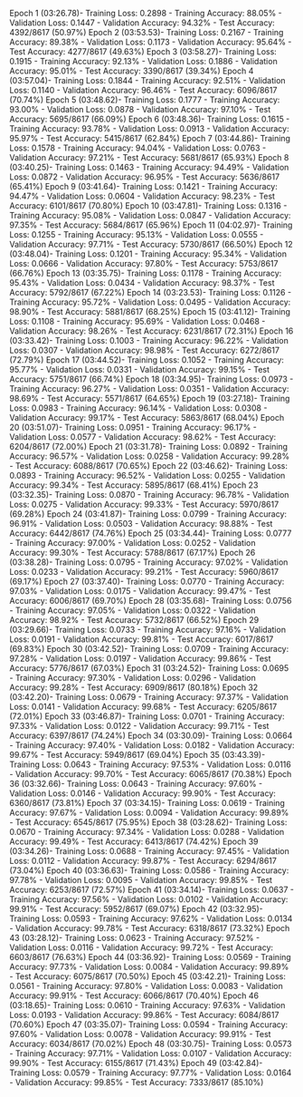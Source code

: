 Epoch 1 (03:26.78)- Training Loss: 0.2898 - Training Accuracy: 88.05% - Validation Loss: 0.1447 - Validation Accuracy: 94.32% - Test Accuracy: 4392/8617 (50.97%)
Epoch 2 (03:53.53)- Training Loss: 0.2167 - Training Accuracy: 89.38% - Validation Loss: 0.1173 - Validation Accuracy: 95.64% - Test Accuracy: 4277/8617 (49.63%)
Epoch 3 (03:58.27)- Training Loss: 0.1915 - Training Accuracy: 92.13% - Validation Loss: 0.1886 - Validation Accuracy: 95.01% - Test Accuracy: 3390/8617 (39.34%)
Epoch 4 (03:57.04)- Training Loss: 0.1844 - Training Accuracy: 92.51% - Validation Loss: 0.1140 - Validation Accuracy: 96.46% - Test Accuracy: 6096/8617 (70.74%)
Epoch 5 (03:48.62)- Training Loss: 0.1777 - Training Accuracy: 93.00% - Validation Loss: 0.0878 - Validation Accuracy: 97.10% - Test Accuracy: 5695/8617 (66.09%)
Epoch 6 (03:48.36)- Training Loss: 0.1615 - Training Accuracy: 93.78% - Validation Loss: 0.0913 - Validation Accuracy: 95.97% - Test Accuracy: 5415/8617 (62.84%)
Epoch 7 (03:44.86)- Training Loss: 0.1578 - Training Accuracy: 94.04% - Validation Loss: 0.0763 - Validation Accuracy: 97.21% - Test Accuracy: 5681/8617 (65.93%)
Epoch 8 (03:40.25)- Training Loss: 0.1463 - Training Accuracy: 94.49% - Validation Loss: 0.0872 - Validation Accuracy: 96.95% - Test Accuracy: 5636/8617 (65.41%)
Epoch 9 (03:41.64)- Training Loss: 0.1421 - Training Accuracy: 94.47% - Validation Loss: 0.0604 - Validation Accuracy: 98.23% - Test Accuracy: 6101/8617 (70.80%)
Epoch 10 (03:47.81)- Training Loss: 0.1316 - Training Accuracy: 95.08% - Validation Loss: 0.0847 - Validation Accuracy: 97.35% - Test Accuracy: 5684/8617 (65.96%)
Epoch 11 (04:02.97)- Training Loss: 0.1255 - Training Accuracy: 95.13% - Validation Loss: 0.0555 - Validation Accuracy: 97.71% - Test Accuracy: 5730/8617 (66.50%)
Epoch 12 (03:48.04)- Training Loss: 0.1201 - Training Accuracy: 95.34% - Validation Loss: 0.0666 - Validation Accuracy: 97.80% - Test Accuracy: 5753/8617 (66.76%)
Epoch 13 (03:35.75)- Training Loss: 0.1178 - Training Accuracy: 95.43% - Validation Loss: 0.0434 - Validation Accuracy: 98.37% - Test Accuracy: 5792/8617 (67.22%)
Epoch 14 (03:23.53)- Training Loss: 0.1126 - Training Accuracy: 95.72% - Validation Loss: 0.0495 - Validation Accuracy: 98.90% - Test Accuracy: 5881/8617 (68.25%)
Epoch 15 (03:41.12)- Training Loss: 0.1108 - Training Accuracy: 95.69% - Validation Loss: 0.0468 - Validation Accuracy: 98.26% - Test Accuracy: 6231/8617 (72.31%)
Epoch 16 (03:33.42)- Training Loss: 0.1003 - Training Accuracy: 96.22% - Validation Loss: 0.0307 - Validation Accuracy: 98.98% - Test Accuracy: 6272/8617 (72.79%)
Epoch 17 (03:44.52)- Training Loss: 0.1052 - Training Accuracy: 95.77% - Validation Loss: 0.0331 - Validation Accuracy: 99.15% - Test Accuracy: 5751/8617 (66.74%)
Epoch 18 (03:34.95)- Training Loss: 0.0973 - Training Accuracy: 96.27% - Validation Loss: 0.0351 - Validation Accuracy: 98.69% - Test Accuracy: 5571/8617 (64.65%)
Epoch 19 (03:27.18)- Training Loss: 0.0983 - Training Accuracy: 96.14% - Validation Loss: 0.0308 - Validation Accuracy: 99.17% - Test Accuracy: 5863/8617 (68.04%)
Epoch 20 (03:51.07)- Training Loss: 0.0951 - Training Accuracy: 96.17% - Validation Loss: 0.0577 - Validation Accuracy: 98.62% - Test Accuracy: 6204/8617 (72.00%)
Epoch 21 (03:31.78)- Training Loss: 0.0892 - Training Accuracy: 96.57% - Validation Loss: 0.0258 - Validation Accuracy: 99.28% - Test Accuracy: 6088/8617 (70.65%)
Epoch 22 (03:46.62)- Training Loss: 0.0893 - Training Accuracy: 96.52% - Validation Loss: 0.0255 - Validation Accuracy: 99.34% - Test Accuracy: 5895/8617 (68.41%)
Epoch 23 (03:32.35)- Training Loss: 0.0870 - Training Accuracy: 96.78% - Validation Loss: 0.0275 - Validation Accuracy: 99.33% - Test Accuracy: 5970/8617 (69.28%)
Epoch 24 (03:41.87)- Training Loss: 0.0799 - Training Accuracy: 96.91% - Validation Loss: 0.0503 - Validation Accuracy: 98.88% - Test Accuracy: 6442/8617 (74.76%)
Epoch 25 (03:34.44)- Training Loss: 0.0777 - Training Accuracy: 97.00% - Validation Loss: 0.0252 - Validation Accuracy: 99.30% - Test Accuracy: 5788/8617 (67.17%)
Epoch 26 (03:38.28)- Training Loss: 0.0795 - Training Accuracy: 97.02% - Validation Loss: 0.0233 - Validation Accuracy: 99.21% - Test Accuracy: 5960/8617 (69.17%)
Epoch 27 (03:37.40)- Training Loss: 0.0770 - Training Accuracy: 97.03% - Validation Loss: 0.0175 - Validation Accuracy: 99.47% - Test Accuracy: 6006/8617 (69.70%)
Epoch 28 (03:35.68)- Training Loss: 0.0756 - Training Accuracy: 97.05% - Validation Loss: 0.0322 - Validation Accuracy: 98.92% - Test Accuracy: 5732/8617 (66.52%)
Epoch 29 (03:29.66)- Training Loss: 0.0733 - Training Accuracy: 97.16% - Validation Loss: 0.0191 - Validation Accuracy: 99.81% - Test Accuracy: 6017/8617 (69.83%)
Epoch 30 (03:42.52)- Training Loss: 0.0709 - Training Accuracy: 97.28% - Validation Loss: 0.0197 - Validation Accuracy: 99.86% - Test Accuracy: 5776/8617 (67.03%)
Epoch 31 (03:24.52)- Training Loss: 0.0695 - Training Accuracy: 97.30% - Validation Loss: 0.0296 - Validation Accuracy: 99.28% - Test Accuracy: 6909/8617 (80.18%)
Epoch 32 (03:42.20)- Training Loss: 0.0679 - Training Accuracy: 97.37% - Validation Loss: 0.0141 - Validation Accuracy: 99.68% - Test Accuracy: 6205/8617 (72.01%)
Epoch 33 (03:46.87)- Training Loss: 0.0701 - Training Accuracy: 97.33% - Validation Loss: 0.0122 - Validation Accuracy: 99.71% - Test Accuracy: 6397/8617 (74.24%)
Epoch 34 (03:30.09)- Training Loss: 0.0664 - Training Accuracy: 97.40% - Validation Loss: 0.0182 - Validation Accuracy: 99.67% - Test Accuracy: 5949/8617 (69.04%) 
Epoch 35 (03:43.39)- Training Loss: 0.0643 - Training Accuracy: 97.53% - Validation Loss: 0.0116 - Validation Accuracy: 99.70% - Test Accuracy: 6065/8617 (70.38%)
Epoch 36 (03:32.66)- Training Loss: 0.0643 - Training Accuracy: 97.60% - Validation Loss: 0.0146 - Validation Accuracy: 99.90% - Test Accuracy: 6360/8617 (73.81%)
Epoch 37 (03:34.15)- Training Loss: 0.0619 - Training Accuracy: 97.67% - Validation Loss: 0.0094 - Validation Accuracy: 99.89% - Test Accuracy: 6545/8617 (75.95%)
Epoch 38 (03:28.62)- Training Loss: 0.0670 - Training Accuracy: 97.34% - Validation Loss: 0.0288 - Validation Accuracy: 99.49% - Test Accuracy: 6413/8617 (74.42%)
Epoch 39 (03:34.26)- Training Loss: 0.0688 - Training Accuracy: 97.45% - Validation Loss: 0.0112 - Validation Accuracy: 99.87% - Test Accuracy: 6294/8617 (73.04%)
Epoch 40 (03:36.63)- Training Loss: 0.0586 - Training Accuracy: 97.78% - Validation Loss: 0.0095 - Validation Accuracy: 99.85% - Test Accuracy: 6253/8617 (72.57%)
Epoch 41 (03:34.14)- Training Loss: 0.0637 - Training Accuracy: 97.56% - Validation Loss: 0.0102 - Validation Accuracy: 99.91% - Test Accuracy: 5952/8617 (69.07%)
Epoch 42 (03:32.95)- Training Loss: 0.0593 - Training Accuracy: 97.62% - Validation Loss: 0.0134 - Validation Accuracy: 99.78% - Test Accuracy: 6318/8617 (73.32%)
Epoch 43 (03:28.12)- Training Loss: 0.0623 - Training Accuracy: 97.52% - Validation Loss: 0.0116 - Validation Accuracy: 99.72% - Test Accuracy: 6603/8617 (76.63%)
Epoch 44 (03:36.92)- Training Loss: 0.0569 - Training Accuracy: 97.73% - Validation Loss: 0.0084 - Validation Accuracy: 99.89% - Test Accuracy: 6075/8617 (70.50%)
Epoch 45 (03:42.21)- Training Loss: 0.0561 - Training Accuracy: 97.80% - Validation Loss: 0.0083 - Validation Accuracy: 99.91% - Test Accuracy: 6066/8617 (70.40%)
Epoch 46 (03:18.65)- Training Loss: 0.0610 - Training Accuracy: 97.63% - Validation Loss: 0.0193 - Validation Accuracy: 99.86% - Test Accuracy: 6084/8617 (70.60%)
Epoch 47 (03:35.07)- Training Loss: 0.0594 - Training Accuracy: 97.60% - Validation Loss: 0.0078 - Validation Accuracy: 99.91% - Test Accuracy: 6034/8617 (70.02%)
Epoch 48 (03:30.75)- Training Loss: 0.0573 - Training Accuracy: 97.71% - Validation Loss: 0.0107 - Validation Accuracy: 99.90% - Test Accuracy: 6155/8617 (71.43%)
Epoch 49 (03:42.84)- Training Loss: 0.0579 - Training Accuracy: 97.77% - Validation Loss: 0.0164 - Validation Accuracy: 99.85% - Test Accuracy: 7333/8617 (85.10%)

